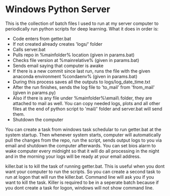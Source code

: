 # Windows Python Server
This is the collection of batch files I used to run at my server computer to periodically run python scripts for deep learning. What it does in order is:

* Code enters from getter.bat
* If not created already creates 'logs/' folder
* Calls server.bat
* Pulls repo in %mainfolder% location (given in params.bat)
* Checks file version at %mainrelative% (given in params.bat)
* Sends email saying that computer is awake
* If there is a new commit since last run, runs the file with the given anaconda environment %condaenv% (given in params.bat)
* During this process saves all the outputs to logs/log_date_time.txt
* After the run finishes, sends the log file to 'to_mail' from 'from_mail' (given in params.py)
* Also if there is any file under %mainfolder%\email\ folder, they are attached to mail as well. You can copy needed logs, plots and all other files at the end of python script to 'mail/' folder and server.bat will send them.
* Shutdown the computer

You can create a task from windows task schedular to run getter.bat at the system startup. Then whenever system starts, computer will automatically pull the changes from the repo, run the script, sends output logs to you via email and shutdown the computer afterwards. You can set bios alarm to wake computer every midnight so that it will do all processing in the night and in the morning your logs will be ready at your email address.

killer.bat is to kill the task of running getter.bat. This is useful when you dont want your computer to run the scripts. So you can create a second task to run at logon that will run the killer.bat. Command line will ask you if you want to kill the task. Killer is required to be in a seperate batch because if you dont create a task for logon, windows will not show command line.